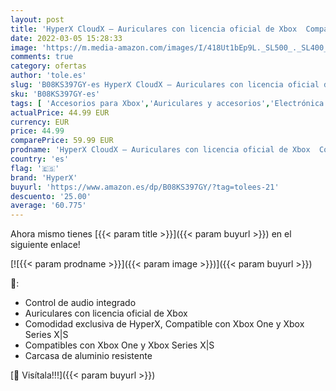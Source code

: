 ```yaml
---
layout: post
title: 'HyperX CloudX – Auriculares con licencia oficial de Xbox  Compatible con Xbox One y Xbox Series X|S  Espuma viscoelástica  Micrófono con cancelación de ruido extraíble'
date: 2022-03-05 15:28:33
image: 'https://m.media-amazon.com/images/I/418Ut1bEp9L._SL500_._SL400_.jpg'
comments: true
category: ofertas
author: 'tole.es'
slug: 'B08KS397GY-es HyperX CloudX – Auriculares con licencia oficial de Xbox...'
sku: 'B08KS397GY-es'
tags: [ 'Accesorios para Xbox','Auriculares y accesorios','Electrónica','Informática','Sistemas heredados','Sistemas heredados de Xbox','Videojuegos','Xbox: Juegos, consolas y accesorios','hyperx','xbox', ]
actualPrice: 44.99 EUR
currency: EUR
price: 44.99
comparePrice: 59.99 EUR
prodname: 'HyperX CloudX – Auriculares con licencia oficial de Xbox  Compatible con Xbox One y Xbox Series X|S  Espuma viscoelástica  Micrófono con cancelación de ruido extraíble'
country: 'es'
flag: '🇪🇸'
brand: 'HyperX'
buyurl: 'https://www.amazon.es/dp/B08KS397GY/?tag=tolees-21'
descuento: '25.00'
average: '60.775'
---
```


Ahora mismo tienes [{{< param title >}}]({{< param buyurl >}}) en el siguiente enlace!

[![{{< param prodname >}}]({{< param image >}})]({{< param buyurl >}})

🔎:

- Control de audio integrado
- Auriculares con licencia oficial de Xbox
- Comodidad exclusiva de HyperX, Compatible con Xbox One y Xbox Series X|S
- Compatibles con Xbox One y Xbox Series X|S
- Carcasa de aluminio resistente

[🛒 Visítala!!!]({{< param buyurl >}})
